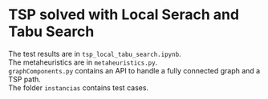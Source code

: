 # TSP solved with Local Serach and Tabu Search

The test results are in `tsp_local_tabu_search.ipynb`.  
The metaheuristics are in `metaheuristics.py`.  
`graphComponents.py` contains an API to handle a fully connected graph and a TSP path.  
The folder `instancias` contains test cases.  
